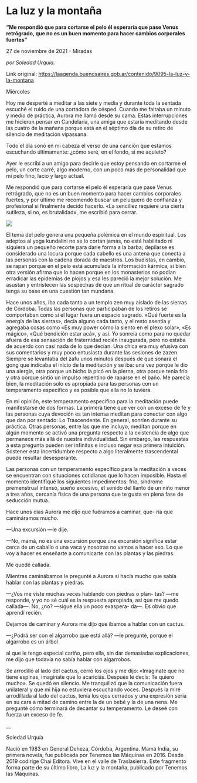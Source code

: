 # La luz y la montaña

**“Me respondió que para cortarse el pelo él esperaría que pase Venus retrógrado, que no es un buen momento para hacer cambios corporales fuertes"**

27 de noviembre de 2021 - Miradas

_por Soledad Urquía._

Link original: https://laagenda.buenosaires.gob.ar/contenido/9095-la-luz-y-la-montana



Miércoles




Hoy me desperté a meditar a las siete y media y durante toda la sentada escuché el ruido de una cortadora de césped. Cuando me faltaba un minuto y medio de práctica, Aurora me llamó desde su cama. Estas interrupciones me hicieron pensar en Candelaria, una amiga que estaría meditando desde las cuatro de la mañana porque está en el séptimo día de su retiro de silencio de meditación vipassana.




Todo el día sonó en mi cabeza el verso de una canción que estamos escuchando últimamente: ¿cómo seré, en el fondo, si me aquieto?




Ayer le escribí a un amigo para decirle que estoy pensando en cortarme el pelo, un corte carré, algo moderno, con un poco más de personalidad que mi pelo fino, lacio y largo actual.




Me respondió que para cortarse el pelo él esperaría que pase Venus retrógrado, que no es un buen momento para hacer cambios corporales fuertes, y por último me recomendó buscar un peluquero de confianza y profesional si finalmente decido hacerlo. «La sencillez requiere una cierta sutileza, si no, es brutalidad», me escribió para cerrar.




![](https://cdn.feater.me/files/images/118749/eb41b3a3-1bb4-43da-a8d5-ce28469c95d9.jpeg)




El tema del pelo genera una pequeña polémica en el mundo espiritual. Los adeptos al yoga kundalini no se lo cortan jamás, no está habilitado ni siquiera un pequeño recorte para darle forma a la barba; depilarse es considerado una locura porque cada cabello es una antena que conecta a las personas con la cadena dorada de maestros. Los budistas, en cambio, se rapan porque en el pelo está acumulada la información kármica, si bien otra versión afirma que lo hacen porque en los monasterios no podían erradicar las epidemias de piojos y esa les pareció la mejor solución. Me asustan y entristecen las sospechas de que un ritual de carácter sagrado tenga su base en una cuestión tan mundana.




Hace unos años, iba cada tanto a un templo zen muy aislado de las sierras de Córdoba. Todas las personas que participaban de los retiros se comportaban como si el lugar fuera un espacio sagrado. «Qué fuerte es la energía de las sierras», decía alguno cada tanto, y el resto asentía y agregaba cosas como «Es muy power cómo la siento en el plexo solar», «Es mágico», «Qué bendición estar acá», y así. Yo sonreía como para no quedar afuera de esa sensación de fraternidad recién inaugurada, pero no estaba de acuerdo con casi nada de lo que decían. Una chica era muy efusiva con sus comentarios y muy poco entusiasta durante las sesiones de zazen. Siempre se levantaba del zafu unos minutos después de que sonara el gong que indicaba el inicio de la meditación y se iba: una vez porque le dio una alergia, otra porque un bicho la picó en la pierna, otra porque tenía frío y otra porque sintió un impulso repentino de raparse en el baño. Me parecía bien, la meditación solo es apropiada para las personas con un temperamento específico y es posible que ella no lo tuviera.




En mi opinión, este temperamento específico para la meditación puede manifestarse de dos formas. La primera tiene que ver con un exceso de fe y las personas cuya devoción es tan intensa meditan para conectar con algo que dan por sentado: Lo Trascendente. En general, sonríen durante su práctica. Otras personas, entre las que me incluyo, meditan porque en algún momento se activó una pregunta respecto a la existencia de algo que permanece más allá de nuestra individualidad. Sin embargo, las respuestas a esta pregunta pueden ser infinitas e incluso negar esa primera intuición. Sostener esta incertidumbre respecto a algo literalmente trascendental puede resultar desesperante.




Las personas con un temperamento específico para la meditación a veces se encuentran con situaciones cotidianas que lo hacen imposible. Hasta el momento identifiqué los siguientes impedimentos: frío, síndrome premenstrual intenso, sueño excesivo, el sonido del llanto de un niño menor a tres años, cercanía física de una persona que te gusta en plena fase de seducción mutua.




Hace unos días Aurora me dijo que fuéramos a caminar, que- ría que camináramos mucho.




—Una excursión —le dije.




—No, mamá, no es una excursión porque una excursión significa estar cerca de un caballo o una vaca y nosotras no vamos a hacer eso. Lo que voy a hacer es enseñarte a comunicarte con las plantas y las piedras.




Me quedé callada.




Mientras caminábamos le pregunté a Aurora si hacía mucho que sabía hablar con las plantas y piedras.




—¿Vos me viste muchas veces hablando con piedras o plan- tas? —me responde, y yo no sé cuál es la respuesta apropiada, así que me quedo callada—. No, ¿no? —sigue ella un poco exaspera- da—. Es obvio que aprendí recién.




Dejamos de caminar y Aurora me dijo que íbamos a hablar con un cactus.




—¿Podrá ser con el algarrobo que está allá? —le pregunté, porque el algarrobo es un árbol




al que le tengo especial cariño, pero ella, sin dar demasiadas explicaciones, me dijo que todavía no sabía hablar con algarrobos.




Se arrodilló al lado del cactus, cerró los ojos y me dijo: «Imaginate que no tiene espinas, imaginate que lo acariciás. Después le decís: Te quiero mucho». Se quedó en silencio. Me tranquilizó que la comunicación fuera unilateral y que mi hija no estuviera escuchando voces. Después la miré arrodillada al lado del cactus, tenía los ojos cerrados y una expresión seria en su cara a mitad de camino entre la de un bebé y la de una nena. Me pregunté cómo terminará de decantar su temperamento. Le deseé con fuerza un exceso de fe.




\_\_




Soledad Urquía




Nació en 1983 en General Deheza, Córdoba, Argentina. Mamá India, su primera novela, fue publicada por Tenemos las Máquinas en 2016. Desde 2019 codirige Chai Editora. Vive en el valle de Traslasierra. Este fragmento forma parte de su último libro, La luz y la montaña, publicado por Tenemos las Máquinas.



